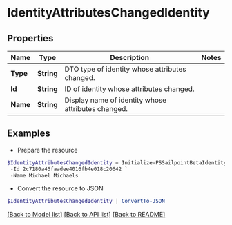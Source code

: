 # IdentityAttributesChangedIdentity
## Properties

Name | Type | Description | Notes
------------ | ------------- | ------------- | -------------
**Type** | **String** | DTO type of identity whose attributes changed. | 
**Id** | **String** | ID of identity whose attributes changed. | 
**Name** | **String** | Display name of identity whose attributes changed. | 

## Examples

- Prepare the resource
```powershell
$IdentityAttributesChangedIdentity = Initialize-PSSailpointBetaIdentityAttributesChangedIdentity  -Type IDENTITY `
 -Id 2c7180a46faadee4016fb4e018c20642 `
 -Name Michael Michaels
```

- Convert the resource to JSON
```powershell
$IdentityAttributesChangedIdentity | ConvertTo-JSON
```

[[Back to Model list]](../README.md#documentation-for-models) [[Back to API list]](../README.md#documentation-for-api-endpoints) [[Back to README]](../README.md)

